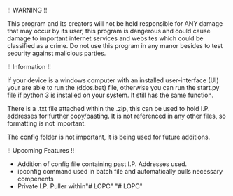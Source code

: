 !! WARNING !!

This program and its creators will not be held responsible for ANY damage that may occur by its user, this program is dangerous and could cause damage to important internet services and websites which could be classified as a crime. Do not use this program in any manor besides to test security against malicious parties.

!! Information !!

If your device is a windows computer with an installed user-interface (UI) your are able to run the (ddos.bat) file, otherwise you can run the start.py file if python 3 is installed on your system. It still has the same function.

There is a .txt file attached within the .zip, this can be used to hold I.P. addresses for further copy/pasting. It is not referenced in any other files, so formatting is not important.

The config folder is not important, it is being used for future additions.

!! Upcoming Features !!

- Addition of config file containing past I.P. Addresses used.
- ipconfig command used in batch file and automatically pulls necessary compenents
- Private I.P. Puller within"# LOPC" 
"# LOPC" 
